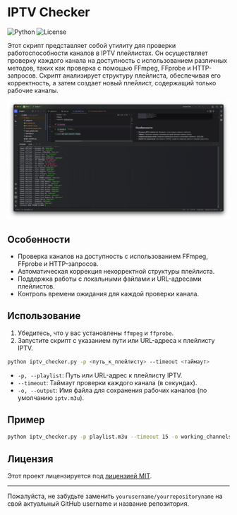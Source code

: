 # IPTV Checker

![Python](https://img.shields.io/badge/Python-3.x-blue.svg)
![License](https://img.shields.io/github/license/yourusername/yourrepositoryname)

Этот скрипт представляет собой утилиту для проверки работоспособности каналов в IPTV плейлистах. Он осуществляет проверку каждого канала на доступность с использованием различных методов, таких как проверка с помощью FFmpeg, FFprobe и HTTP-запросов. Скрипт анализирует структуру плейлиста, обеспечивая его корректность, а затем создает новый плейлист, содержащий только рабочие каналы.


![IPTV-Checker!.png](IPTV-Checker!.png)


## Особенности

- Проверка каналов на доступность с использованием FFmpeg, FFprobe и HTTP-запросов.
- Автоматическая коррекция некорректной структуры плейлиста.
- Поддержка работы с локальными файлами и URL-адресами плейлистов.
- Контроль времени ожидания для каждой проверки канала.

## Использование

1. Убедитесь, что у вас установлены `ffmpeg` и `ffprobe`.
2. Запустите скрипт с указанием пути или URL-адреса к плейлисту IPTV.

```bash
python iptv_checker.py -p <путь_к_плейлисту> --timeout <таймаут>
```

- `-p, --playlist`: Путь или URL-адрес к плейлисту IPTV.
- `--timeout`: Таймаут проверки каждого канала (в секундах).
- `-o, --output`: Имя файла для сохранения рабочих каналов (по умолчанию `iptv.m3u`).

## Пример

```bash
python iptv_checker.py -p playlist.m3u --timeout 15 -o working_channels.m3u
```

## Лицензия

Этот проект лицензируется под [лицензией MIT](LICENSE).

---

Пожалуйста, не забудьте заменить `yourusername/yourrepositoryname` на свой актуальный GitHub username и название репозитория.